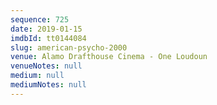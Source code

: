 ```yaml
---
sequence: 725
date: 2019-01-15
imdbId: tt0144084
slug: american-psycho-2000
venue: Alamo Drafthouse Cinema - One Loudoun
venueNotes: null
medium: null
mediumNotes: null
---
```

